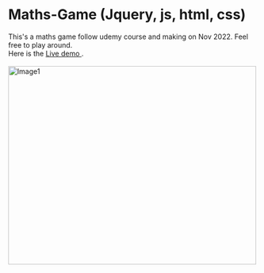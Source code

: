 # Maths-Game (Jquery, js, html, css)

This's a maths game follow udemy course and making on Nov 2022. Feel free to play around.
<br/>
Here is the <a href="[https://fruits-game-jquery.vercel.app/](https://maths-game-js-html-css.vercel.app/)"> Live demo </a>.
<br/>
<br/>
<img src="https://drive.google.com/uc?export=view&id=1-TFOCi2A0ejO0gIyqR7aUp7FjY2ALi9u" alt="Image1" width="500" height="400"/>
